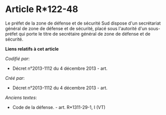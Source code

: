 # Article R*122-48

Le préfet de la zone de défense et de sécurité Sud dispose d'un secrétariat général de zone de défense et de sécurité, placé
sous l'autorité d'un sous-préfet qui porte le titre de secrétaire général de zone de défense et de sécurité.

**Liens relatifs à cet article**

_Codifié par_:

  - Décret n°2013-1112 du 4 décembre 2013 - art.

_Créé par_:

  - Décret n°2013-1112 du 4 décembre 2013 - art.

_Anciens textes_:

  - Code de la défense. - art. R*1311-29-1, I (VT)
